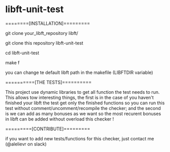# libft-unit-test

========[INSTALLATION]=========

git clone your_libft_repository libft/

git clone this repository libft-unit-test

cd libft-unit-test

make f

you can change te default libft path in the makefile (LIBFTDIR variable)


==========[THE TESTS]==========

This project use dynamic libraries to get all function the test needs to run.
This allows tow interesting things, the first is in the case of you haven't finished your libft the test get only the finished functions so you can run this test without comment/uncomment/recompile the checker; and the second is we can add as many bonuses as we want so the most recurent bonuses in libft can be added without overload this checker !


=========[CONTRIBUTE]=========

if you want to add new tests/functions for this checker, just contact me (@alelievr on slack)
